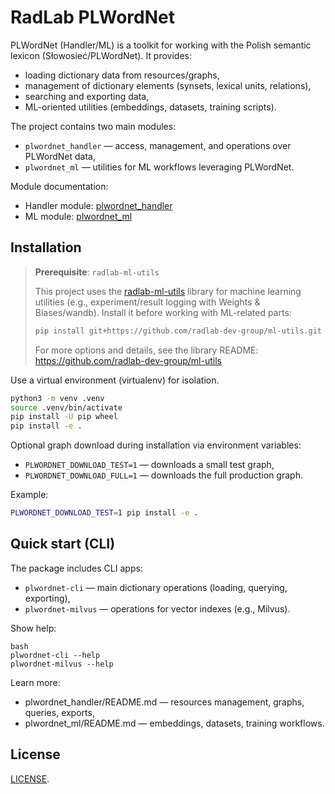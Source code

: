 # RadLab PLWordNet

PLWordNet (Handler/ML) is a toolkit for working with the Polish semantic lexicon (Słowosieć/PLWordNet). 
It provides:
- loading dictionary data from resources/graphs,
- management of dictionary elements (synsets, lexical units, relations),
- searching and exporting data,
- ML-oriented utilities (embeddings, datasets, training scripts).

The project contains two main modules:
- `plwordnet_handler` — access, management, and operations over PLWordNet data,
- `plwordnet_ml` — utilities for ML workflows leveraging PLWordNet.

Module documentation:
- Handler module: [plwordnet_handler](plwordnet_handler/README.md)
- ML module: [plwordnet_ml](plwordnet_ml/README.md)

## Installation

> **Prerequisite**: `radlab-ml-utils`
>
> This project uses the 
> [radlab-ml-utils](https://github.com/radlab-dev-group/ml-utils) 
> library for machine learning utilities 
> (e.g., experiment/result logging with Weights & Biases/wandb).
> Install it before working with ML-related parts:
>
> ```bash
> pip install git+https://github.com/radlab-dev-group/ml-utils.git
> ```
>
> For more options and details, see the library README: 
> https://github.com/radlab-dev-group/ml-utils


Use a virtual environment (virtualenv) for isolation.
``` bash
python3 -m venv .venv
source .venv/bin/activate
pip install -U pip wheel
pip install -e .
```

Optional graph download during installation via environment variables:
- `PLWORDNET_DOWNLOAD_TEST=1` — downloads a small test graph,
- `PLWORDNET_DOWNLOAD_FULL=1` — downloads the full production graph.

Example:
``` bash
PLWORDNET_DOWNLOAD_TEST=1 pip install -e .
```

## Quick start (CLI)

The package includes CLI apps:
- `plwordnet-cli` — main dictionary operations (loading, querying, exporting),
- `plwordnet-milvus` — operations for vector indexes (e.g., Milvus).

Show help:
```
bash
plwordnet-cli --help
plwordnet-milvus --help
```
Learn more:
- plwordnet_handler/README.md — resources management, graphs, queries, exports,
- plwordnet_ml/README.md — embeddings, datasets, training workflows.

## License

[LICENSE](LICENSE).
